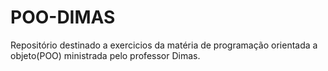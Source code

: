 # POO-DIMAS
Repositório destinado a exercicios da matéria de programação orientada a objeto(POO) ministrada pelo professor Dimas.
